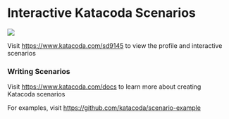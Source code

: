# Interactive Katacoda Scenarios

[![](http://shields.katacoda.com/katacoda/sd9145/count.svg)](https://www.katacoda.com/sd9145 "Get your profile on Katacoda.com")

Visit https://www.katacoda.com/sd9145 to view the profile and interactive scenarios

### Writing Scenarios
Visit https://www.katacoda.com/docs to learn more about creating Katacoda scenarios

For examples, visit https://github.com/katacoda/scenario-example
